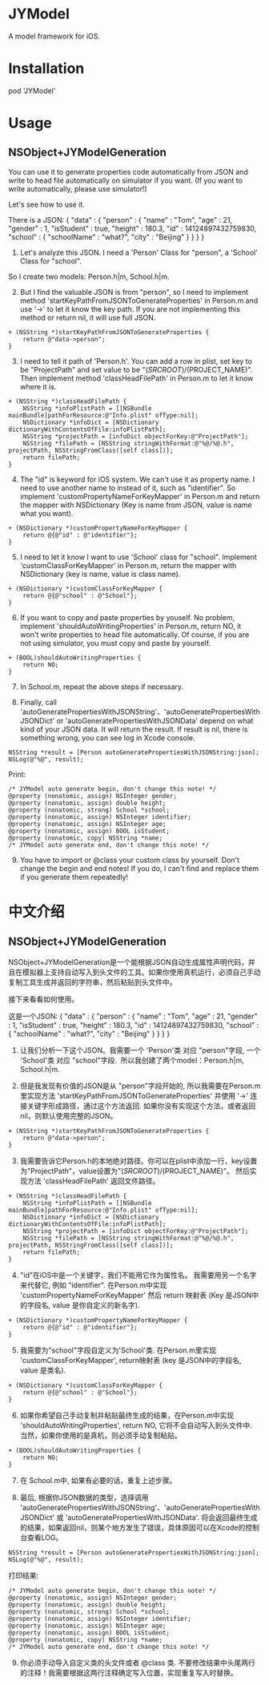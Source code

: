 # JYModel
A model framework for iOS.

# Installation
pod 'JYModel'

# Usage

## NSObject+JYModelGeneration

You can use it to generate properties code automatically from JSON and write to head file automatically on simulator if you want.
(If you want to write automatically, please use simulator!)

Let's see how to use it.

There is a JSON:
{
  "data" : {
    "person" : {
      "name" : "Tom", 
      "age" : 21, 
      "gender" : 1, 
      "isStudent" : true, 
      "height" : 180.3, 
      "id" : 14124897432759830, 
      "school" : {
        "schoolName" : "what?", 
        "city" : "Beijing"
      }
    }
  } 
}

1. Let's analyze this JSON. I need a 'Person' Class for "person", a 'School' Class for "school".

  So I create two models: Person.h|m, School.h|m.

2. But I find the valuable JSON is from "person", so I need to implement method 'startKeyPathFromJSONToGenerateProperties' in Person.m and use '->' to let it know the key path. If you are not implementing this method or return nil, it will use full JSON.

```
+ (NSString *)startKeyPathFromJSONToGenerateProperties {
    return @"data->person";
}
```

3. I need to tell it path of 'Person.h'. You can add a row in plist, set key to be "ProjectPath" and set value to be "$(SRCROOT)/$(PROJECT_NAME)". Then implement method 'classHeadFilePath' in Person.m to let it know where it is.

```
+ (NSString *)classHeadFilePath {
    NSString *infoPlistPath = [[NSBundle mainBundle]pathForResource:@"Info.plist" ofType:nil];
    NSDictionary *infoDict = [NSDictionary dictionaryWithContentsOfFile:infoPlistPath];
    NSString *projectPath = [infoDict objectForKey:@"ProjectPath"];
    NSString *filePath = [NSString stringWithFormat:@"%@/%@.h", projectPath, NSStringFromClass([self class])];
    return filePath;
}
```

4. The "id" is keyword for iOS system. We can't use it as property name. I need to use another name to instead of it, such as "identifier". So implement 'customPropertyNameForKeyMapper' in Person.m and return the mapper with NSDictionary (Key is name from JSON, value is name what you want).

```
+ (NSDictionary *)customPropertyNameForKeyMapper {
    return @{@"id" : @"identifier"};
}
```

5. I need to let it know I want to use 'School' class for "school". Implement 'customClassForKeyMapper' in Person.m, return the mapper with NSDictionary (key is name, value is class name).

```
+ (NSDictionary *)customClassForKeyMapper {
    return @{@"school" : @"School"};
}
```

6. If you want to copy and paste properties by youself. No problem, implement 'shouldAutoWritingProperties' in Person.m, return NO, it won't write properties to head file automatically. Of course, if you are not using simulator, you must copy and paste by yourself.

```
+ (BOOL)shouldAutoWritingProperties {
    return NO;
}
```

7. In School.m, repeat the above steps if necessary.

8. Finally, call 'autoGeneratePropertiesWithJSONString'、'autoGeneratePropertiesWithJSONDict' or 'autoGeneratePropertiesWithJSONData' depend on what kind of your JSON data. It will return the result. If result is nil, there is something wrong, you can see log in Xcode console.

```
NSString *result = [Person autoGeneratePropertiesWithJSONString:json];
NSLog(@"%@", result);
```
Print:
```
/* JYModel auto generate begin, don't change this note! */
@property (nonatomic, assign) NSInteger gender;
@property (nonatomic, assign) double height;
@property (nonatomic, strong) School *school;
@property (nonatomic, assign) NSInteger identifier;
@property (nonatomic, assign) NSInteger age;
@property (nonatomic, assign) BOOL isStudent;
@property (nonatomic, copy) NSString *name;
/* JYModel auto generate end, don't change this note! */
```

9. You have to import or @class your custom class by yourself. Don't change the begin and end notes! If you do, I can't find and replace them if you generate them repeatedly!


# 中文介绍
## NSObject+JYModelGeneration

NSObject+JYModelGeneration是一个能根据JSON自动生成属性声明代码，并且在模拟器上支持自动写入到头文件的工具。如果你使用真机运行，必须自己手动复制工具生成并返回的字符串，然后粘贴到头文件中。

接下来看看如何使用。

这是一个JSON:
{
  "data" : {
    "person" : {
      "name" : "Tom", 
      "age" : 21, 
      "gender" : 1, 
      "isStudent" : true, 
      "height" : 180.3, 
      "id" : 14124897432759830, 
      "school" : {
        "schoolName" : "what?", 
        "city" : "Beijing"
      }
    }
  } 
}

1. 让我们分析一下这个JSON。我需要一个 'Person'类 对应 "person"字段, 一个 'School'类 对应 "school"字段.
  所以我创建了两个model：Person.h|m, School.h|m.

2. 但是我发现有价值的JSON是从 "person"字段开始的, 所以我需要在Person.m里实现方法 'startKeyPathFromJSONToGenerateProperties' 并使用 '->' 连接关键字形成路径，通过这个方法返回. 如果你没有实现这个方法，或者返回nil，则默认使用完整的JSON。

```
+ (NSString *)startKeyPathFromJSONToGenerateProperties {
    return @"data->person";
}
```

3. 我需要告诉它Person.h的本地绝对路径。你可以在plist中添加一行，key设置为"ProjectPath"，value设置为"$(SRCROOT)/$(PROJECT_NAME)"。 然后实现方法 'classHeadFilePath' 返回文件路径。

```
+ (NSString *)classHeadFilePath {
    NSString *infoPlistPath = [[NSBundle mainBundle]pathForResource:@"Info.plist" ofType:nil];
    NSDictionary *infoDict = [NSDictionary dictionaryWithContentsOfFile:infoPlistPath];
    NSString *projectPath = [infoDict objectForKey:@"ProjectPath"];
    NSString *filePath = [NSString stringWithFormat:@"%@/%@.h", projectPath, NSStringFromClass([self class])];
    return filePath;
}
```

4. "id"在iOS中是一个关键字，我们不能用它作为属性名。 我需要用另一个名字来代替它, 例如 "identifier". 在Person.m中实现 'customPropertyNameForKeyMapper' 然后 return 映射表 (Key 是JSON中的字段名, value 是你自定义的新名字).

```
+ (NSDictionary *)customPropertyNameForKeyMapper {
    return @{@"id" : @"identifier"};
}
```

5. 我需要为"school"字段自定义为'School'类. 在Person.m里实现 'customClassForKeyMapper', return映射表 (key 是JSON中的字段名, value 是类名).

```
+ (NSDictionary *)customClassForKeyMapper {
    return @{@"school" : @"School"};
}
```

6. 如果你希望自己手动复制并粘贴最终生成的结果，在Person.m中实现 'shouldAutoWritingProperties', return NO, 它将不会自动写入到头文件中. 当然，如果你使用的是真机，则必须手动复制粘贴。

```
+ (BOOL)shouldAutoWritingProperties {
    return NO;
}
```

7. 在 School.m中, 如果有必要的话，重复上述步骤。

8. 最后, 根据你JSON数据的类型，选择调用 'autoGeneratePropertiesWithJSONString'、'autoGeneratePropertiesWithJSONDict' 或 'autoGeneratePropertiesWithJSONData'. 将会返回最终生成的结果，如果返回nil，则某个地方发生了错误，具体原因可以在Xcode的控制台查看LOG。

```
NSString *result = [Person autoGeneratePropertiesWithJSONString:json];
NSLog(@"%@", result);
```
打印结果:
```
/* JYModel auto generate begin, don't change this note! */
@property (nonatomic, assign) NSInteger gender;
@property (nonatomic, assign) double height;
@property (nonatomic, strong) School *school;
@property (nonatomic, assign) NSInteger identifier;
@property (nonatomic, assign) NSInteger age;
@property (nonatomic, assign) BOOL isStudent;
@property (nonatomic, copy) NSString *name;
/* JYModel auto generate end, don't change this note! */
```

9. 你必须手动导入自定义类的头文件或者 @class 类. 不要修改结果中头尾两行的注释！我需要根据这两行注释确定写入位置，实现重复写入时替换。
